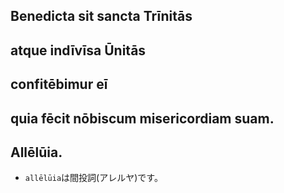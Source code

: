 ## Benedicta sit sancta Trīnitās
## atque indīvīsa Ūnitās
## confitēbimur eī
## quia fēcit nōbiscum misericordiam suam.
## Allēlūia.
- `allēlūia`は間投詞(アレルヤ)です。

